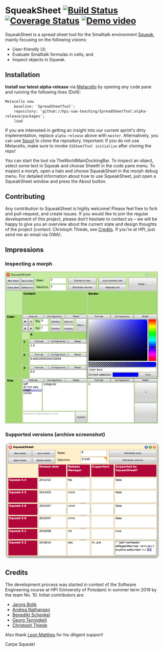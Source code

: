 # SqueakSheet [![Build Status](https://travis-ci.org/hpi-swa-teaching/SpreadSheetTool.svg?branch=master)](https://travis-ci.org/hpi-swa-teaching/SpreadSheetTool) [![Coverage Status](https://coveralls.io/repos/github/hpi-swa-teaching/SpreadSheetTool/badge.svg?branch=master)](https://coveralls.io/github/hpi-swa-teaching/SpreadSheetTool?branch=master) [![Demo video](https://img.shields.io/badge/demo%20video-watch%20it%20on%20youtube-red)](https://youtu.be/V4OeSZD_Q80)

SqueakSheet is a spread sheet tool for the Smalltalk environment [Squeak](https://squeak.org/), mainly focusing on the following visions:
- User-friendly UI;
- Evaluate Smalltalk formulas in cells; and
- Inspect objects in Squeak.

## Installation
**Install our latest alpha-release** via [Metacello](https://github.com/Metacello/metacello) by opening any code pane and running the following lines (DoIt): 

```smalltalk
Metacello new
	baseline: 'SpreadSheetTool';
	repository: 'github://hpi-swa-teaching/SpreadSheetTool:alpha-release/packages';
	load
```
If you are interested in getting an insight into our current sprint's dirty implementation, replace `alpha-release` above with `master`. Alternatively, you can use [Squot](https://github.com/hpi-swa/Squot) to clone the repository. Important: If you do not use Metacello, make sure to invoke `SSSheetTool initialize` after cloning the repo!

You can start the tool via TheWorldMainDockingBar. To inspect an object, select some text in Squeak and choose SheetIt in the code pane menu. To inspect a morph, open a halo and choose SqueakSheet in the morph debug menu. For detailed information about how to use SqueakSheet, just open a SqueakSheet window and press the About button.

## Contributing

Any contribution to SqueakSheet is highly welcome! Please feel free to fork and pull-request, and create issues. If you would like to join the regular development of this project, please don’t hesitate to contact us – we will be happy to give you an overview about the current state and design thoughts of the project (contact: Christoph Thiede, see [Credits](#Credits). If you're at HPI, just send me an email via OWA).

## Impressions
### Inspecting a morph

![Inspecting a morph](/img/inspecting%20a%20morph.png)

### Supported versions (archive screenshot)

![Supported versions](/img/supported%20versions.png)

## Credits

The development process was started in context of the Software Engineering course at HPI (University of Potsdam) in summer term 2019 by the team No. 10. Initial contributors are:
- [Jannis Bolik](https://github.com/JGameCreation)
- [Andrea Nathansen](https://github.com/AndreaNathansen)
- [Benedikt Schenkel](https://github.com/Scretch9)
- [Georg Tennigkeit](https://github.com/georgt99)
- [Christoph Thiede](https://github.com/LinqLover)

Also thank [Leon Matthes](https://github.com/MrModder) for his diligent support!

Carpe Squeak!
